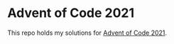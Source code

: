 # Advent of Code 2021

This repo holds my solutions for [Advent of Code 2021](https://www.adventofcode.com/2021).
